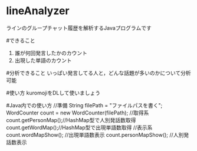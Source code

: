 # lineAnalyzer
ラインのグループチャット履歴を解析するJavaプログラムです

#できること
1. 誰が何回発言したかのカウント
2. 出現した単語のカウント

#分析できること
いっぱい発言してる人と，どんな話題が多いのかについて分析可能

#使い方
kuromojiをDLして使いましょう

#Java内での使い方
//準備
String filePath = "ファイルパスを書く";
WordCounter count = new WordCounter(filePath);
//取得系
count.getPersonMap();//HashMap型で人別発話数取得
count.getWordMap();//HashMap型で出現単語数取得
//表示系
count.wordMapShow(); //出現単語数表示
count.personMapShow(); //人別発話数表示